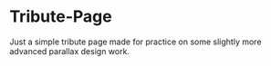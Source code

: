 # Tribute-Page
Just a simple tribute page made for practice on some slightly more advanced parallax design work.
